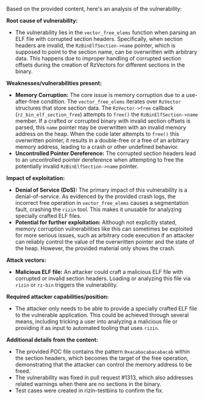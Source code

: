 Based on the provided content, here's an analysis of the vulnerability:

**Root cause of vulnerability:**
- The vulnerability lies in the `vector_free_elems` function when parsing an ELF file with corrupted section headers. Specifically, when section headers are invalid, the `RzBinElfSection->name` pointer, which is supposed to point to the section name, can be overwritten with arbitrary data. This happens due to improper handling of corrupted section offsets during the creation of RzVectors for different sections in the binary.

**Weaknesses/vulnerabilities present:**
- **Memory Corruption:** The core issue is memory corruption due to a use-after-free condition. The `vector_free_elems` iterates over `RzVector` structures that store section data. The `RzVector->free` callback (`rz_bin_elf_section_free`) attempts to `free()` the `RzBinElfSection->name` member. If a crafted or corrupted binary with invalid section offsets is parsed, this `name` pointer may be overwritten with an invalid memory address on the heap. When the code later attempts to `free()` this overwritten pointer, it results in a double-free or a free of an arbitrary memory address, leading to a crash or other undefined behavior.
- **Uncontrolled Pointer Dereference:** The corrupted section headers lead to an uncontrolled pointer dereference when attempting to free the potentially invalid `RzBinElfSection->name` pointer.

**Impact of exploitation:**
- **Denial of Service (DoS):** The primary impact of this vulnerability is a denial-of-service. As evidenced by the provided crash logs, the incorrect free operation in `vector_free_elems` causes a segmentation fault, crashing the `rizin` tool. This makes it unusable for analyzing specially crafted ELF files.
- **Potential for further exploitation:** Although not explicitly stated, memory corruption vulnerabilities like this can sometimes be exploited for more serious issues, such as arbitrary code execution if an attacker can reliably control the value of the overwritten pointer and the state of the heap. However, the provided material only shows the crash.

**Attack vectors:**
- **Malicious ELF file:** An attacker could craft a malicious ELF file with corrupted or invalid section headers. Loading or analyzing this file via `rizin` or `rz-bin` triggers the vulnerability.

**Required attacker capabilities/position:**
- The attacker only needs to be able to provide a specially crafted ELF file to the vulnerable application. This could be achieved through several means, including tricking a user into analyzing a malicious file or providing it as input to automated tooling that uses `rizin`.

**Additional details from the content:**
- The provided POC file contains the pattern `0xacabacabacabacab` within the section headers, which becomes the target of the free operation, demonstrating that the attacker can control the memory address to be freed.
- The vulnerability was fixed in pull request #1313, which also addresses related warnings when there are no sections in the binary.
- Test cases were created in rizin-testbins to confirm the fix.